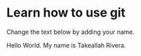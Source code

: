 # Learn how to use git
Change the text below by adding your name.

Hello World. My name is Takeallah Rivera.